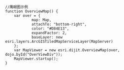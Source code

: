     //鹰眼图示例 
    function OverviewMap() {
        var over = {
                map: Map,
                attachTo: "bottom-right",
                color: "#D84E13",
                expandFactor: 2,
                baseLayer: new esri.layers.ArcGISTiledMapServiceLayer(MapServer)
        };
        var MapViewer = new esri.dijit.OverviewMap(over, dojo.byId("OverViewDiv"));
        MapViewer.startup();
    }
